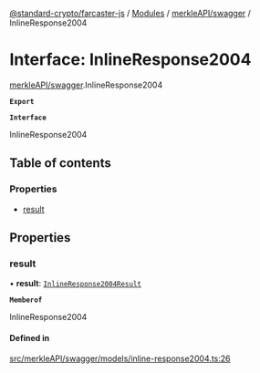 [@standard-crypto/farcaster-js](../README.md) / [Modules](../modules.md) / [merkleAPI/swagger](../modules/merkleAPI_swagger.md) / InlineResponse2004

# Interface: InlineResponse2004

[merkleAPI/swagger](../modules/merkleAPI_swagger.md).InlineResponse2004

**`Export`**

**`Interface`**

InlineResponse2004

## Table of contents

### Properties

- [result](merkleAPI_swagger.InlineResponse2004.md#result)

## Properties

### result

• **result**: [`InlineResponse2004Result`](merkleAPI_swagger.InlineResponse2004Result.md)

**`Memberof`**

InlineResponse2004

#### Defined in

[src/merkleAPI/swagger/models/inline-response2004.ts:26](https://github.com/standard-crypto/farcaster-js/blob/main/src/merkleAPI/swagger/models/inline-response2004.ts#L26)
